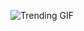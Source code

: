 
<!-- GIF_SECTION -->
![Trending GIF](https://media2.giphy.com/media/v1.Y2lkPThiYjIxNzcyYjZsYmpsNnBwd2kwZnI2Z251ODJ1MjF5OTV4bDNqYmY2ZGtlMjQ0dSZlcD12MV9naWZzX3NlYXJjaCZjdD1n/FnGJfc18tDDHy/giphy.gif)
<!-- END_GIF_SECTION -->
